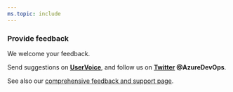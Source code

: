 ```yaml
---
ms.topic: include
---
```


### Provide feedback  

We welcome your feedback. 

Send suggestions on **[UserVoice](https://visualstudio.uservoice.com/forums/330519-team-services)**, and follow us on **[Twitter](https://twitter.com/AzureDevOps) @AzureDevOps**. 

See also our [comprehensive feedback and support page](/azure/devops/user-guide/provide-feedback).  
